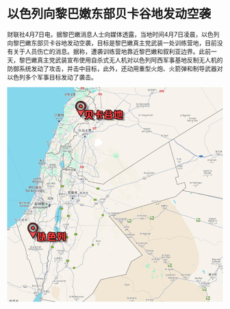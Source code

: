 # 以色列向黎巴嫩东部贝卡谷地发动空袭

财联社4月7日电，据黎巴嫩消息人士向媒体透露，当地时间4月7日凌晨，以色列向黎巴嫩东部贝卡谷地发动空袭，目标是黎巴嫩真主党武装一处训练营地，目前没有关于人员伤亡的消息。据称，遭袭训练营地靠近黎巴嫩和叙利亚边界。此前一天，黎巴嫩真主党武装宣布使用自杀式无人机对以色列阿西军事基地反制无人机的防御系统发动了攻击，并击中目标，此外，还动用重型火炮、火箭弹和制导武器对以色列多个军事目标发动了袭击。

![80490190873d33c194bacdb26cdbbd89.jpg](https://raw.githubusercontent.com/qqhsx/qqnews_image/main/2024/04/07/以色列向黎巴嫩东部贝卡谷地发动空袭/80490190873d33c194bacdb26cdbbd89.jpg)


